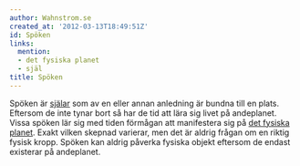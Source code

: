 ```yaml
---
author: Wahnstrom.se
created_at: '2012-03-13T18:49:51Z'
id: Spöken
links:
  mention:
  - det fysiska planet
  - själ
title: Spöken
---
```


Spöken är [själar] som av en eller annan anledning är bundna till en plats. Eftersom de inte tynar
bort så har de tid att lära sig livet på andeplanet. Vissa spöken lär sig med tiden förmågan att
manifestera sig på [det fysiska planet]. Exakt vilken skepnad varierar, men det är aldrig frågan om
en riktig fysisk kropp. Spöken kan aldrig påverka fysiska objekt eftersom de endast existerar på
andeplanet.

  [själar]: själ
  [det fysiska planet]: det_fysiska_planet